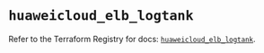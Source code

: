 # `huaweicloud_elb_logtank`

Refer to the Terraform Registry for docs: [`huaweicloud_elb_logtank`](https://registry.terraform.io/providers/huaweicloud/huaweicloud/1.71.1/docs/resources/elb_logtank).
